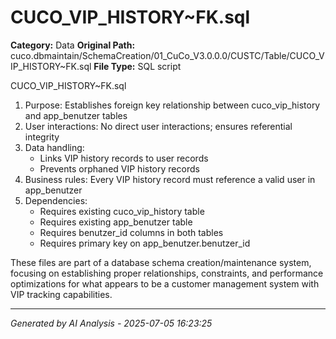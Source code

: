 # CUCO_VIP_HISTORY~FK.sql

**Category:** Data
**Original Path:** cuco.dbmaintain/SchemaCreation/01_CuCo_V3.0.0.0/CUSTC/Table/CUCO_VIP_HISTORY~FK.sql
**File Type:** SQL script

CUCO_VIP_HISTORY~FK.sql
1. Purpose: Establishes foreign key relationship between cuco_vip_history and app_benutzer tables
2. User interactions: No direct user interactions; ensures referential integrity
3. Data handling:
   - Links VIP history records to user records
   - Prevents orphaned VIP history records
4. Business rules: Every VIP history record must reference a valid user in app_benutzer
5. Dependencies:
   - Requires existing cuco_vip_history table
   - Requires existing app_benutzer table
   - Requires benutzer_id columns in both tables
   - Requires primary key on app_benutzer.benutzer_id

These files are part of a database schema creation/maintenance system, focusing on establishing proper relationships, constraints, and performance optimizations for what appears to be a customer management system with VIP tracking capabilities.

---
*Generated by AI Analysis - 2025-07-05 16:23:25*
